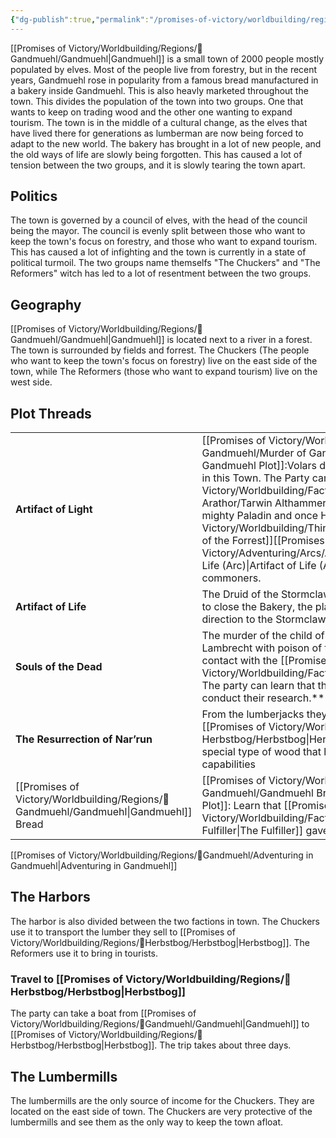 ```yaml
---
{"dg-publish":true,"permalink":"/promises-of-victory/worldbuilding/regions/gandmuehl/gandmuehl/","title":"Gandmühl","noteIcon":"Settlement","created":"2023-01-25T02:26:53.801+01:00","updated":"2023-04-14T00:11:47.395+02:00"}
---
```



[[Promises of Victory/Worldbuilding/Regions/🏰Gandmuehl/Gandmuehl\|Gandmuehl]] is a small town of 2000 people mostly populated by elves.
Most of the people live from forestry, but in the recent years, Gandmuehl rose in popularity from a famous bread manufactured in a bakery inside Gandmuehl. This is also heavly marketed throughout the town.
This divides the population of the town into two groups. One that wants to keep on trading wood and the other one wanting to expand tourism.
The town is in the middle of a cultural change, as the elves that have lived there for generations as lumberman are now being forced to adapt to the new world. The bakery has brought in a lot of new people, and the old ways of life are slowly being forgotten. This has caused a lot of tension between the two groups, and it is slowly tearing the town apart.

## Politics

The town is governed by a council of elves, with the head of the council being the mayor. The council is evenly split between those who want to keep the town's focus on forestry, and those who want to expand tourism. This has caused a lot of infighting and the town is currently in a state of political turmoil.
The two groups name themselfs "The Chuckers" and "The Reformers" witch has led to a lot of resentment between the two groups.

## Geography

[[Promises of Victory/Worldbuilding/Regions/🏰Gandmuehl/Gandmuehl\|Gandmuehl]] is located next to a river in a forest. The town is surrounded by fields and forrest.
The Chuckers (The people who want to keep the town's focus on forestry) live on the east side of the town, while The Reformers (those who want to expand tourism) live on the west side.

## Plot Threads

|                                 |                                                                                                                                                                                                                                 |
| - | - |
| **Artifact of Light**           | [[Promises of Victory/Worldbuilding/Regions/🏰Gandmuehl/Murder of Gandmuehl Plot\|Murder of Gandmuehl Plot]]:Volars deceased wife and child lived in this Town. The Party can learn that [[Promises of Victory/Worldbuilding/Factions/League of Arathor/Tarwin Althammer\|Tarwin Althammer]] was an mighty Paladin and once Holder of the [[Promises of Victory/Worldbuilding/Things/Heart of the Forrest\|Heart of the Forrest]][[Promises of Victory/Adventuring/Arcs/Artifact of Life (Arc)/Artifact of Life (Arc)\|Artifact of Life (Arc)]] from the tales of the commoners. |
| **Artifact of Life**            | The Druid of the Stormclaws gives the recommendation to close the Bakery, the player can use this to get a direction to the Stormclaw City.                                                                                     |
| **Souls of the Dead**           | The murder of the child of TODO was committed by Lambrecht with poison of the Forsaken to try to get in contact with the [[Promises of Victory/Worldbuilding/Factions/Nosem/Nosem\|Nosem]]. The party can learn that the LPFs goes very far to conduct their research.\*\*              |
| **The Resurrection of Nar’run** | From the lumberjacks they can also learn that [[Promises of Victory/Worldbuilding/Regions/🏰Herbstbog/Herbstbog\|Herbstbog]] is collecting a special type of wood that has “magic masking” capabilities                                                                                        |
| [[Promises of Victory/Worldbuilding/Regions/🏰Gandmuehl/Gandmuehl\|Gandmuehl]] Bread                       | [[Promises of Victory/Worldbuilding/Regions/🏰Gandmuehl/Gandmuehl Bread Plot\|Gandmuehl Bread Plot]]: Learn that [[Promises of Victory/Worldbuilding/Factions/Unaffiliated/The Fulfiller\|The Fulfiller]] gave bad advice                                                                                                                                                                                                                                 |


[[Promises of Victory/Worldbuilding/Regions/🏰Gandmuehl/Adventuring in Gandmuehl\|Adventuring in Gandmuehl]]


## The Harbors

The harbor is also divided between the two factions in town. The Chuckers use it to transport the lumber they sell to [[Promises of Victory/Worldbuilding/Regions/🏰Herbstbog/Herbstbog\|Herbstbog]]. The Reformers use it to bring in tourists.

### Travel to [[Promises of Victory/Worldbuilding/Regions/🏰Herbstbog/Herbstbog\|Herbstbog]]

The party can take a boat from [[Promises of Victory/Worldbuilding/Regions/🏰Gandmuehl/Gandmuehl\|Gandmuehl]] to [[Promises of Victory/Worldbuilding/Regions/🏰Herbstbog/Herbstbog\|Herbstbog]]. The trip takes about three days.

## The Lumbermills

The lumbermills are the only source of income for the Chuckers. They are located on the east side of town. The Chuckers are very protective of the lumbermills and see them as the only way to keep the town afloat.


